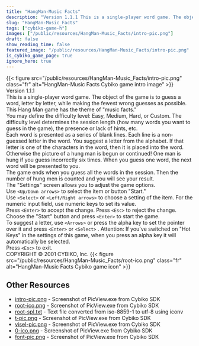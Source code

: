 ```yaml
---
title: "HangMan-Music Facts"
description: "Version 1.1.1 This is a single-player word game. The object of the game is to guess a word, letter by letter, while making the fewest wrong guesses as possible. This Hang Man game has the theme of \"music facts.\" You may define the difficulty level: Easy, Medium, Hard, or Custom..."
slug: "HangMan-Music_Facts"
tags: ["cybiko-game-h"]
images: ["/public/resources/HangMan-Music_Facts/intro-pic.png"]
draft: false
show_reading_time: false
featured_image: "/public/resources/HangMan-Music_Facts/intro-pic.png"
is_cybiko_game_page: true
ignore_hero: true
---
```

{{< figure src="/public/resources/HangMan-Music_Facts/intro-pic.png" class="fr" alt="HangMan-Music Facts Cybiko game intro image" >}}
Version 1.1.1 \
This is a single-player word game. The object of the game is to guess a word, letter by letter, while making the fewest wrong guesses as possible. This Hang Man game has the theme of "music facts." \
You may define the difficulty level: Easy, Medium, Hard, or Custom. The difficulty level determines the session length (how many words you want to guess in the game), the presence or lack of hints, etc. \
Each word is presented as a series of blank lines. Each line is a non-guessed letter in the word. You suggest a letter from the alphabet. If that letter is one of the characters in the word, then it is placed into the word. Otherwise the picture of a hung man is begun or continued! One man is hung if you guess incorrectly six times. When you guess one word, the next word will be presented to you.  \
The game ends when you guess all the words in the session. Then the number of hung men is counted and you will see your result. \
The "Settings" screen allows you to adjust the game options. \
Use `<Up/Down arrows>`  to select the item or button "Start." \
Use `<Select>`  or `<Left/Right arrows>`  to choose a setting of the item. For the numeric input field, use numeric keys to set its value. \
Press `<Enter>`  to accept the change. Press `<Esc>`  to reject the change. \
Choose the "Start" button and press `<Enter>`  to start the game. \
To suggest a letter, use `<Arrows>`  or press the alpha key to set the pointer over it and press `<Enter>`  or `<Select>` . Attention: If you've switched on "Hot Keys" in the settings of this game, when you press an alpha key it will automatically be selected. \
Press `<Esc>`  to exit. \
COPYRIGHT © 2001 CYBIKO, Inc. {{< figure src="/public/resources/HangMan-Music_Facts/root-ico.png" class="fr" alt="HangMan-Music Facts Cybiko game icon" >}}

## Other Resources
* [intro-pic.png](/public/resources/HangMan-Music_Facts/intro-pic.png) - Screenshot of PicView.exe from Cybiko SDK
* [root-ico.png](/public/resources/HangMan-Music_Facts/root-ico.png) - Screenshot of PicView.exe from Cybiko SDK
* [root-spl.txt](/public/resources/HangMan-Music_Facts/root-spl.txt) - Text file converted from iso-8859-1 to utf-8 using iconv
* [t-pic.png](/public/resources/HangMan-Music_Facts/t-pic.png) - Screenshot of PicView.exe from Cybiko SDK
* [visel-pic.png](/public/resources/HangMan-Music_Facts/visel-pic.png) - Screenshot of PicView.exe from Cybiko SDK
* [0-ico.png](/public/resources/HangMan-Music_Facts/0-ico.png) - Screenshot of PicView.exe from Cybiko SDK
* [font-pic.png](/public/resources/HangMan-Music_Facts/font-pic.png) - Screenshot of PicView.exe from Cybiko SDK

